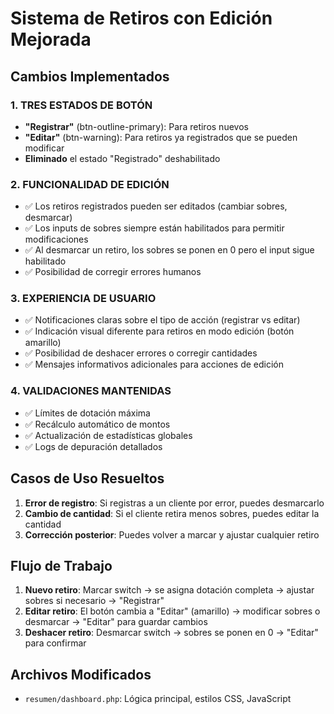 # Sistema de Retiros con Edición Mejorada

## Cambios Implementados

### 1. TRES ESTADOS DE BOTÓN
- **"Registrar"** (btn-outline-primary): Para retiros nuevos
- **"Editar"** (btn-warning): Para retiros ya registrados que se pueden modificar
- **Eliminado** el estado "Registrado" deshabilitado

### 2. FUNCIONALIDAD DE EDICIÓN
- ✅ Los retiros registrados pueden ser editados (cambiar sobres, desmarcar)
- ✅ Los inputs de sobres siempre están habilitados para permitir modificaciones
- ✅ Al desmarcar un retiro, los sobres se ponen en 0 pero el input sigue habilitado
- ✅ Posibilidad de corregir errores humanos

### 3. EXPERIENCIA DE USUARIO
- ✅ Notificaciones claras sobre el tipo de acción (registrar vs editar)
- ✅ Indicación visual diferente para retiros en modo edición (botón amarillo)
- ✅ Posibilidad de deshacer errores o corregir cantidades
- ✅ Mensajes informativos adicionales para acciones de edición

### 4. VALIDACIONES MANTENIDAS
- ✅ Límites de dotación máxima
- ✅ Recálculo automático de montos
- ✅ Actualización de estadísticas globales
- ✅ Logs de depuración detallados

## Casos de Uso Resueltos

1. **Error de registro**: Si registras a un cliente por error, puedes desmarcarlo
2. **Cambio de cantidad**: Si el cliente retira menos sobres, puedes editar la cantidad
3. **Corrección posterior**: Puedes volver a marcar y ajustar cualquier retiro

## Flujo de Trabajo

1. **Nuevo retiro**: Marcar switch → se asigna dotación completa → ajustar sobres si necesario → "Registrar"
2. **Editar retiro**: El botón cambia a "Editar" (amarillo) → modificar sobres o desmarcar → "Editar" para guardar cambios
3. **Deshacer retiro**: Desmarcar switch → sobres se ponen en 0 → "Editar" para confirmar

## Archivos Modificados
- `resumen/dashboard.php`: Lógica principal, estilos CSS, JavaScript
